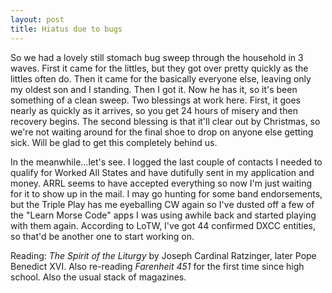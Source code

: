 ```yaml
---
layout: post
title: Hiatus due to bugs
---
```


So we had a lovely still stomach bug sweep through the household in 3 waves. First it came for the littles, but they got over pretty quickly as the littles often do. Then it came for the basically everyone else, leaving only my oldest son and I standing. Then I got it. Now he has it, so it's been something of a clean sweep. Two blessings at work here. First, it goes nearly as quickly as it arrives, so you get 24 hours of misery and then recovery begins. The second blessing is that it'll clear out by Christmas, so we're not waiting around for the final shoe to drop on anyone else getting sick. Will be glad to get this completely behind us.

In the meanwhile...let's see. I logged the last couple of contacts I needed to qualify for Worked All States and have dutifully sent in my application and money. ARRL seems to have accepted everything so now I'm just waiting for it to show up in the mail. I may go hunting for some band endorsements, but the Triple Play has me eyeballing CW again so I've dusted off a few of the "Learn Morse Code" apps I was using awhile back and started playing with them again. According to LoTW, I've got 44 confirmed DXCC entities, so that'd be another one to start working on. 

Reading: _The Spirit of the Liturgy_ by Joseph Cardinal Ratzinger, later Pope Benedict XVI. Also re-reading _Farenheit 451_ for the first time since high school. Also the usual stack of magazines. 
